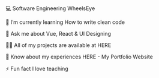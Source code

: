 💻 Software Engineering WheelsEye

🌱 I’m currently learning How to write clean code

💬 Ask me about Vue, React & UI Designing

👨‍💻 All of my projects are available at HERE

📄 Know about my experiences HERE - My Portfolio Website

⚡ Fun fact I love teaching
